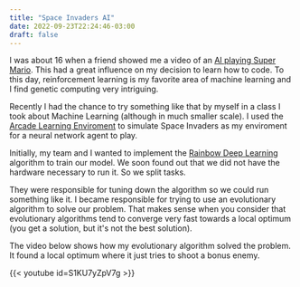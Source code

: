 ```yaml
---
title: "Space Invaders AI"
date: 2022-09-23T22:24:46-03:00
draft: false
---
```


I was about 16 when a friend showed me a video of an [AI playing Super Mario](https://www.youtube.com/watch?v=qv6UVOQ0F44). This had a great influence on my decision to learn how to code. To this day, reinforcement learning is my favorite area of machine learning and I find genetic computing very intriguing.

Recently I had the chance to try something like that by myself in a class I took about Machine Learning (although in much smaller scale). I used the [Arcade Learning Enviroment](https://github.com/mgbellemare/Arcade-Learning-Environment) to simulate Space Invaders as my enviroment for a neural network agent to play.

Initially, my team and I wanted to implement the [Rainbow Deep Learning](https://arxiv.org/abs/1710.02298) algorithm to train our model. We soon found out that we did not have the hardware necessary to run it. So we split tasks. 

They were responsible for tuning down the algorithm so we could run something like it. I became responsible for trying to use an evolutionary algorithm to solve our problem. That makes sense when you consider that evolutionary algorithms tend to converge very fast towards a local optimum (you get a solution, but it's not the best solution).

The video below shows how my evolutionary algorithm solved the problem. It found a local optimum where it just tries to shoot a bonus enemy.

{{< youtube id=S1KU7yZpV7g >}}